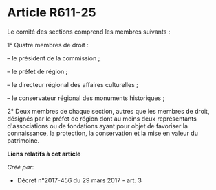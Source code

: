 # Article R611-25

Le comité des sections comprend les membres suivants :

1° Quatre membres de droit :

– le président de la commission ;

– le préfet de région ;

– le directeur régional des affaires culturelles ;

– le conservateur régional des monuments historiques ;

2° Deux membres de chaque section, autres que les membres de droit, désignés par le préfet de région dont au moins deux
représentants d'associations ou de fondations ayant pour objet de favoriser la connaissance, la protection, la conservation
et la mise en valeur du patrimoine.

**Liens relatifs à cet article**

_Créé par_:

  - Décret n°2017-456 du 29 mars 2017 - art. 3
